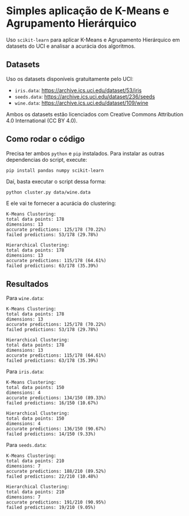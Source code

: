 # Simples aplicação de K-Means e Agrupamento Hierárquico

Uso `scikit-learn` para aplicar K-Means e Agrupamento Hierárquico
em datasets do UCI e analisar a acurácia dos algoritmos.

## Datasets

Uso os datasets disponíveis gratuitamente pelo UCI:
 - `iris.data`: https://archive.ics.uci.edu/dataset/53/iris
 - `seeds.data`: https://archive.ics.uci.edu/dataset/236/seeds
 - `wine.data`: https://archive.ics.uci.edu/dataset/109/wine

Ambos os datasets estão licenciados com Creative Commons Attribution 4.0 International (CC BY 4.0).

## Como rodar o código

Precisa ter ambos `python` e `pip` instalados. Para instalar
as outras dependencias do script, execute:

```
pip install pandas numpy scikit-learn
```

Daí, basta executar o script dessa forma:

```bash
python cluster.py data/wine.data
```

E ele vai te fornecer a acurácia do clustering:

```
K-Means Clustering:
total data points: 178
dimensions: 13
accurate predictions: 125/178 (70.22%)
failed predictions: 53/178 (29.78%)

Hierarchical Clustering:
total data points: 178
dimensions: 13
accurate predictions: 115/178 (64.61%)
failed predictions: 63/178 (35.39%)
```

## Resultados

Para `wine.data`:
```
K-Means Clustering:
total data points: 178
dimensions: 13
accurate predictions: 125/178 (70.22%)
failed predictions: 53/178 (29.78%)

Hierarchical Clustering:
total data points: 178
dimensions: 13
accurate predictions: 115/178 (64.61%)
failed predictions: 63/178 (35.39%)
```

Para `iris.data`:
```
K-Means Clustering:
total data points: 150
dimensions: 4
accurate predictions: 134/150 (89.33%)
failed predictions: 16/150 (10.67%)

Hierarchical Clustering:
total data points: 150
dimensions: 4
accurate predictions: 136/150 (90.67%)
failed predictions: 14/150 (9.33%)
```

Para `seeds.data`:
```
K-Means Clustering:
total data points: 210
dimensions: 7
accurate predictions: 188/210 (89.52%)
failed predictions: 22/210 (10.48%)

Hierarchical Clustering:
total data points: 210
dimensions: 7
accurate predictions: 191/210 (90.95%)
failed predictions: 19/210 (9.05%)
```

